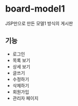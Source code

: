 # board-model1

JSP만으로 만든 모델1 방식의 게시판



## 기능

- 로그인
- 목록 보기
- 상세 보기
- 글쓰기
- 수정하기
- 삭제하기
- 회원가입
- 관리자 페이지
